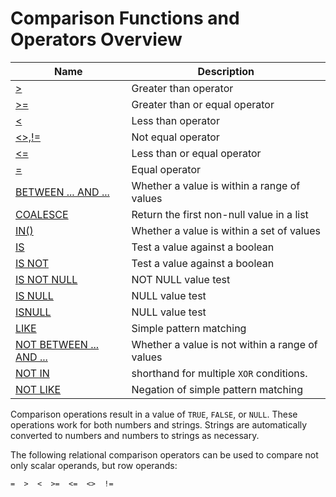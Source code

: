 # **Comparison Functions and Operators Overview**

| Name | Description|
|---|-----|
| [>](greater-than.md) | Greater than operator |
| [>=](greater-than-or-equal.md) | Greater than or equal operator |
| [<](less-than.md) | Less than operator |
| [<>,!=](not-equal.md) | Not equal operator |
| [<=](less-than-or-equal.md) | Less than or equal operator |
| [=](assign-equal.md) | Equal operator|
| [BETWEEN ... AND ...](between.md) | Whether a value is within a range of values |
| [COALESCE](coalesce.md)|Return the first non-null value in a list|
| [IN()](in.md) | Whether a value is within a set of values |
| [IS](is.md) | Test a value against a boolean |
| [IS NOT](is-not.md) | Test a value against a boolean |
| [IS NOT NULL](is-not-null.md) | NOT NULL value test |
| [IS NULL](is-null.md) | NULL value test |
| [ISNULL](function_isnull.md) | NULL value test |
| [LIKE](like.md) | Simple pattern matching |
| [NOT BETWEEN ... AND ...](not-between.md) | Whether a value is not within a range of values |
| [NOT IN](not-in.md) | shorthand for multiple `XOR` conditions. |
| [NOT LIKE](not-like.md) | Negation of simple pattern matching |

Comparison operations result in a value of `TRUE`, `FALSE`, or `NULL`. These operations work for both numbers and strings. Strings are automatically converted to numbers and numbers to strings as necessary.

The following relational comparison operators can be used to compare not only scalar operands, but row operands:

```
=  >  <  >=  <=  <>  !=
```
